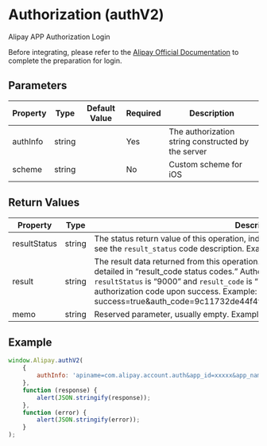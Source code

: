 # Authorization (authV2)

Alipay APP Authorization Login

Before integrating, please refer to the [Alipay Official Documentation](https://opendocs.alipay.com/open/218/105329?pathHash=29c8f60b) to complete the preparation for login.

## Parameters

| Property  | Type   | Default Value   | Required | Description                                               |
| --------- | ------ | --------------- | -------- | --------------------------------------------------------- |
| authInfo  | string |                 | Yes      | The authorization string constructed by the server         |
| scheme    | string |                 | No       | Custom scheme for iOS                                      |

## Return Values

| Property       | Type   | Description                                                                                               |
| -------------- | ------ | --------------------------------------------------------------------------------------------------------- |
| resultStatus   | string | The status return value of this operation, indicating the result of the call. For details, see the `result_status` code description. Example: 9000 |
| result         | string | The result data returned from this operation. The `result_code` specific status code is detailed in “result_code status codes.” Authorization is successful only when `resultStatus` is “9000” and `result_code` is “200”. The `auth_code` indicates the authorization code upon success. Example: success=true&auth_code=9c11732de44f4f1790b63978b6fbOX53&result_code=200 |
| memo           | string | Reserved parameter, usually empty. Example: Processing success                                              |

## Example

```javascript
window.Alipay.authV2(
    {
        authInfo: 'apiname=com.alipay.account.auth&app_id=xxxxx&app_name=mc&auth_type=AUTHACCOUNT&biz_type=openservice&method=alipay.open.auth.sdk.code.get&pid=xxxxx&product_id=APP_FAST_LOGIN&scope=kuaijie&sign_type=RSA2&target_id=20141225xxxx&sign=fMcp4GtiM6rxSIeFnJCVePJKV43eXrUP86CQgiLhDHH2u%2FdN75eEvmywc2ulkm7qKRetkU9fbVZtJIqFdMJcJ9Yp%2BJI%2FF%2FpESafFR6rB2fRjiQQLGXvxmDGVMjPSxHxVtIqpZy5FDoKUSjQ2%2FILDKpu3%2F%2BtAtm2jRw1rUoMhgt0%3D'
    },
    function (response) {
        alert(JSON.stringify(response));
    },
    function (error) {
        alert(JSON.stringify(error));
    }
);

